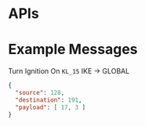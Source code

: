 # APIs

# Example Messages

Turn Ignition On `KL_15` IKE -> GLOBAL

```json
{  
  "source": 128,  
  "destination": 191,
  "payload": [ 17, 3 ]
}
```